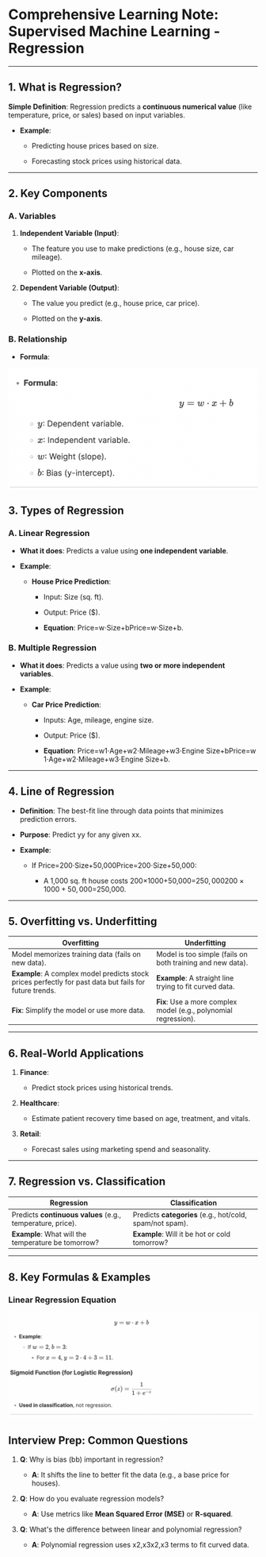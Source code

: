 # **Comprehensive Learning Note: Supervised Machine Learning - Regression**

---

## **1\. What is Regression?**

**Simple Definition**: Regression predicts a **continuous numerical value** (like temperature, price, or sales) based on input variables.

- **Example**:

  - Predicting house prices based on size.

  - Forecasting stock prices using historical data.

---

## **2\. Key Components**

### **A. Variables**

1.  **Independent Variable (Input)**:

    - The feature you use to make predictions (e.g., house size, car mileage).

    - Plotted on the **x-axis**.

2.  **Dependent Variable (Output)**:

    - The value you predict (e.g., house price, car price).

    - Plotted on the **y-axis**.

### **B. Relationship**

- **Formula**:

![alt text](image.png)

## **3\. Types of Regression**

### **A. Linear Regression**

- **What it does**: Predicts a value using **one independent variable**.

- **Example**:

  - **House Price Prediction**:

    - Input: Size (sq. ft).

    - Output: Price ($).

    - **Equation**: Price=w⋅Size+bPrice=w⋅Size+b.

### **B. Multiple Regression**

- **What it does**: Predicts a value using **two or more independent variables**.

- **Example**:

  - **Car Price Prediction**:

    - Inputs: Age, mileage, engine size.

    - Output: Price ($).

    - **Equation**: Price=w1⋅Age+w2⋅Mileage+w3⋅Engine Size+bPrice=w1​⋅Age+w2​⋅Mileage+w3​⋅Engine Size+b.

---

## **4\. Line of Regression**

- **Definition**: The best-fit line through data points that minimizes prediction errors.

- **Purpose**: Predict yy for any given xx.

- **Example**:

  - If Price=200⋅Size+50,000Price=200⋅Size+50,000:

    - A 1,000 sq. ft house costs 200×1000+50,000=$250,000200×1000+50,000=$250,000.

---

## **5\. Overfitting vs. Underfitting**

| **Overfitting**                                                                                         | **Underfitting**                                                 |
| ------------------------------------------------------------------------------------------------------- | ---------------------------------------------------------------- |
| Model memorizes training data (fails on new data).                                                      | Model is too simple (fails on both training and new data).       |
| **Example**: A complex model predicts stock prices perfectly for past data but fails for future trends. | **Example**: A straight line trying to fit curved data.          |
| **Fix**: Simplify the model or use more data.                                                           | **Fix**: Use a more complex model (e.g., polynomial regression). |

---

## **6\. Real-World Applications**

1.  **Finance**:

    - Predict stock prices using historical trends.

2.  **Healthcare**:

    - Estimate patient recovery time based on age, treatment, and vitals.

3.  **Retail**:

    - Forecast sales using marketing spend and seasonality.

---

## **7\. Regression vs. Classification**

| **Regression**                                             | **Classification**                                       |
| ---------------------------------------------------------- | -------------------------------------------------------- |
| Predicts **continuous values** (e.g., temperature, price). | Predicts **categories** (e.g., hot/cold, spam/not spam). |
| **Example**: What will the temperature be tomorrow?        | **Example**: Will it be hot or cold tomorrow?            |

---

## **8\. Key Formulas & Examples**

### **Linear Regression Equation**

![alt text](image-1.png)

## **Interview Prep: Common Questions**

1.  **Q**: Why is bias (bb) important in regression?

    - **A**: It shifts the line to better fit the data (e.g., a base price for houses).

2.  **Q**: How do you evaluate regression models?

    - **A**: Use metrics like **Mean Squared Error (MSE)** or **R-squared**.

3.  **Q**: What's the difference between linear and polynomial regression?

    - **A**: Polynomial regression uses x2,x3x2,x3 terms to fit curved data.
